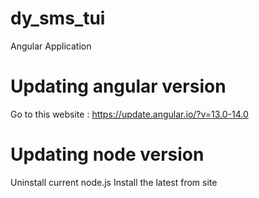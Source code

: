# dy_sms_tui
Angular Application

# Updating angular version

Go to this website : https://update.angular.io/?v=13.0-14.0

# Updating node version

Uninstall current node.js
Install the latest from site